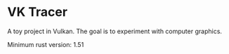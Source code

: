 # VK Tracer
A toy project in Vulkan. The goal is to experiment with computer graphics.

Minimum rust version: 1.51
